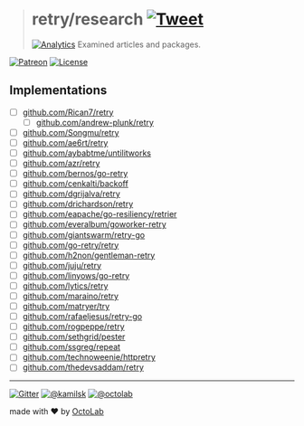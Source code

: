 > # retry/research [![Tweet](https://img.shields.io/twitter/url/http/shields.io.svg?style=social)](https://twitter.com/intent/tweet?text=Functional%20mechanism%20based%20on%20channels%20to%20perform%20actions%20repetitively%20until%20successful.&url=https://github.com/kamilsk/retry&via=ikamilsk&hashtags=go,repeat,retry,backoff,jitter)
> [![Analytics](https://ga-beacon.appspot.com/UA-109817251-1/retry/research?pixel)](https://github.com/kamilsk/retry)
> Examined articles and packages.

[![Patreon](https://img.shields.io/badge/patreon-donate-orange.svg)](https://www.patreon.com/octolab)
[![License](https://img.shields.io/badge/license-MIT-blue.svg)](LICENSE)

## Implementations

- [ ] [github.com/Rican7/retry](https://github.com/Rican7/retry)
  - [ ] [github.com/andrew-plunk/retry](https://github.com/andrew-plunk/retry)
- [ ] [github.com/Songmu/retry](https://github.com/Songmu/retry)
- [ ] [github.com/ae6rt/retry](https://github.com/ae6rt/retry)
- [ ] [github.com/aybabtme/untilitworks](https://github.com/aybabtme/untilitworks)
- [ ] [github.com/azr/retry](https://github.com/azr/retry)
- [ ] [github.com/bernos/go-retry](https://github.com/bernos/go-retry)
- [ ] [github.com/cenkalti/backoff](https://github.com/cenkalti/backoff)
- [ ] [github.com/dgrijalva/retry](https://github.com/dgrijalva/retry)
- [ ] [github.com/drichardson/retry](https://github.com/drichardson/retry)
- [ ] [github.com/eapache/go-resiliency/retrier](https://github.com/eapache/go-resiliency/tree/ea41b0f/retrier)
- [ ] [github.com/everalbum/goworker-retry](https://github.com/everalbum/goworker-retry)
- [ ] [github.com/giantswarm/retry-go](https://github.com/giantswarm/retry-go)
- [ ] [github.com/go-retry/retry](https://github.com/go-retry/retry)
- [ ] [github.com/h2non/gentleman-retry](https://github.com/h2non/gentleman-retry)
- [ ] [github.com/juju/retry](https://github.com/juju/retry)
- [ ] [github.com/linyows/go-retry](https://github.com/linyows/go-retry)
- [ ] [github.com/lytics/retry](https://github.com/lytics/retry)
- [ ] [github.com/maraino/retry](https://github.com/maraino/retry)
- [ ] [github.com/matryer/try](https://github.com/matryer/try)
- [ ] [github.com/rafaeljesus/retry-go](https://github.com/rafaeljesus/retry-go)
- [ ] [github.com/rogpeppe/retry](https://github.com/rogpeppe/retry)
- [ ] [github.com/sethgrid/pester](https://github.com/sethgrid/pester)
- [ ] [github.com/ssgreg/repeat](https://github.com/ssgreg/repeat)
- [ ] [github.com/technoweenie/httpretry](https://github.com/technoweenie/httpretry)
- [ ] [github.com/thedevsaddam/retry](https://github.com/thedevsaddam/retry)

---

[![Gitter](https://badges.gitter.im/Join%20Chat.svg)](https://gitter.im/kamilsk/retry)
[![@kamilsk](https://img.shields.io/badge/author-%40kamilsk-blue.svg)](https://twitter.com/ikamilsk)
[![@octolab](https://img.shields.io/badge/sponsor-%40octolab-blue.svg)](https://twitter.com/octolab_inc)

made with ❤️ by [OctoLab](https://www.octolab.org/)
